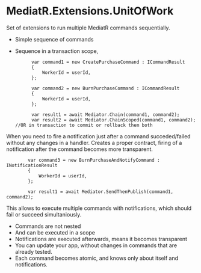 # MediatR.Extensions.UnitOfWork

Set of extensions to run multiple MediatR commands sequentially. 
* Simple sequence of commands
* Sequence in a transaction scope,  



            var command1 = new CreatePurchaseCommand : ICommandResult
            {
                WorkerId = userId,
            };

            var command2 = new BurnPurchaseCommand : ICommandResult
            {
                WorkerId = userId,
            };

            var result1 = await Mediator.Chain(command1, command2); 
            var result2 = await Mediator.ChainScoped(command1, command2); //OR in transaction to commit or rollback them both


When you need to fire a notification just after a command succeded/failed without any changes in a handler.
  Creates a proper contract, firing of a notification after the command becomes more transparent.


            var command3 = new BurnPurchaseAndNotifyCommand : INotificationResult
            {
                WorkerId = userId,
            };
            
            var result1 = await Mediator.SendThenPublish(command1, command2); 

This allows to execute multiple commands with notifications, which should fail or succeed simultaniously. 
* Commands are not nested
* And can be executed in a scope
* Notifications are executed afterwards, means it becomes transparent
* You can update your app, without changes in commands that are already tested.
* Each command becomes atomic, and knows only about itself and notifications.
